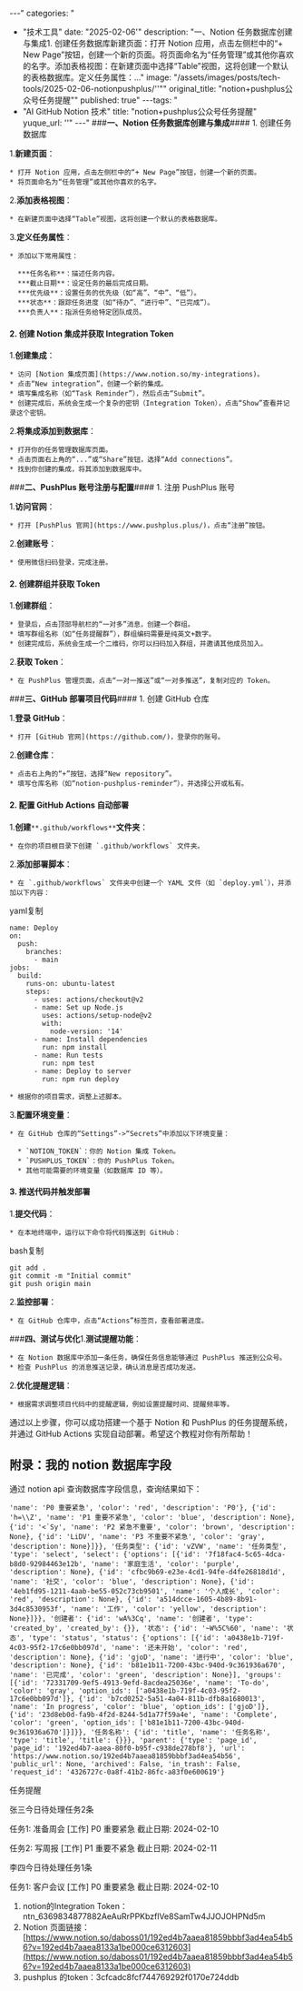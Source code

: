 
---"
categories: "
  - "技术工具"
date: "2025-02-06'"
description: "一、Notion 任务数据库创建与集成1. 创建任务数据库新建页面：打开 Notion 应用，点击左侧栏中的“+ New Page”按钮，创建一个新的页面。将页面命名为“任务管理”或其他你喜欢的名字。添加表格视图：在新建页面中选择“Table”视图，这将创建一个默认的表格数据库。定义任务属性：..."
image: "/assets/images/posts/tech-tools/2025-02-06-notionpushplus/''""
original_title: "notion+pushplus公众号任务提醒""
published: true"
---tags: "
  - "AI GitHub Notion 技术"
title: "notion+pushplus公众号任务提醒"
yuque_url: ''"
---"
###**一、Notion 任务数据库创建与集成**####  1\. 创建任务数据库

  1.**新建页面**：

    * 打开 Notion 应用，点击左侧栏中的“+ New Page”按钮，创建一个新的页面。
    * 将页面命名为“任务管理”或其他你喜欢的名字。

  2.**添加表格视图**：

    * 在新建页面中选择“Table”视图，这将创建一个默认的表格数据库。

  3.**定义任务属性**：

    * 添加以下常用属性：

      ***任务名称**：描述任务内容。
      ***截止日期**：设定任务的最后完成日期。
      ***优先级**：设置任务的优先级（如“高”、“中”、“低”）。
      ***状态**：跟踪任务进度（如“待办”、“进行中”、“已完成”）。
      ***负责人**：指派任务给特定团队成员。

#### 2\. 创建 Notion 集成并获取 Integration Token

  1.**创建集成**：

    * 访问 [Notion 集成页面](https://www.notion.so/my-integrations)。
    * 点击“New integration”，创建一个新的集成。
    * 填写集成名称（如“Task Reminder”），然后点击“Submit”。
    * 创建完成后，系统会生成一个复杂的密钥（Integration Token），点击“Show”查看并记录这个密钥。

  2.**将集成添加到数据库**：

    * 打开你的任务管理数据库页面。
    * 点击页面右上角的“...”或“Share”按钮，选择“Add connections”。
    * 找到你创建的集成，将其添加到数据库中。

###**二、PushPlus 账号注册与配置**####  1\. 注册 PushPlus 账号

  1.**访问官网**：

    * 打开 [PushPlus 官网](https://www.pushplus.plus/)，点击“注册”按钮。

  2.**创建账号**：

    * 使用微信扫码登录，完成注册。

#### 2\. 创建群组并获取 Token

  1.**创建群组**：

    * 登录后，点击顶部导航栏的“一对多”消息，创建一个群组。
    * 填写群组名称（如“任务提醒群”），群组编码需要是纯英文+数字。
    * 创建完成后，系统会生成一个二维码，你可以扫码加入群组，并邀请其他成员加入。

  2.**获取 Token**：

    * 在 PushPlus 管理页面，点击“一对一推送”或“一对多推送”，复制对应的 Token。

###**三、GitHub 部署项目代码**####  1\. 创建 GitHub 仓库

  1.**登录 GitHub**：

    * 打开 [GitHub 官网](https://github.com/)，登录你的账号。

  2.**创建仓库**：

    * 点击右上角的“+”按钮，选择“New repository”。
    * 填写仓库名称（如“notion-pushplus-reminder”），并选择公开或私有。

#### 2\. 配置 GitHub Actions 自动部署

  1.**创建**`**.github/workflows**`**文件夹**：

    * 在你的项目根目录下创建 `.github/workflows` 文件夹。

  2.**添加部署脚本**：

    * 在 `.github/workflows` 文件夹中创建一个 YAML 文件（如 `deploy.yml`），并添加以下内容：

yaml复制
    
    
    name: Deploy
    on:
      push:
        branches:
          - main
    jobs:
      build:
        runs-on: ubuntu-latest
        steps:
          - uses: actions/checkout@v2
          - name: Set up Node.js
            uses: actions/setup-node@v2
            with:
              node-version: '14'
          - name: Install dependencies
            run: npm install
          - name: Run tests
            run: npm test
          - name: Deploy to server
            run: npm run deploy

    * 根据你的项目需求，调整上述脚本。

  3.**配置环境变量**：

    * 在 GitHub 仓库的“Settings”->“Secrets”中添加以下环境变量：

      * `NOTION_TOKEN`：你的 Notion 集成 Token。
      * `PUSHPLUS_TOKEN`：你的 PushPlus Token。
      * 其他可能需要的环境变量（如数据库 ID 等）。

#### 3\. 推送代码并触发部署

  1.**提交代码**：

    * 在本地终端中，运行以下命令将代码推送到 GitHub：

bash复制
    
    
    git add .
    git commit -m "Initial commit"
    git push origin main

  2.**监控部署**：

    * 在 GitHub 仓库中，点击“Actions”标签页，查看部署进度。

###**四、测试与优化**1.**测试提醒功能**：

    * 在 Notion 数据库中添加一条任务，确保任务信息能够通过 PushPlus 推送到公众号。
    * 检查 PushPlus 的消息推送记录，确认消息是否成功发送。

  2.**优化提醒逻辑**：

    * 根据需求调整项目代码中的提醒逻辑，例如设置提醒时间、提醒频率等。

通过以上步骤，你可以成功搭建一个基于 Notion 和 PushPlus 的任务提醒系统，并通过 GitHub Actions 实现自动部署。希望这个教程对你有所帮助！

## 附录：我的 notion 数据库字段

通过 notion api 查询数据库字段信息，查询结果如下：
    
    
    'name': 'P0 重要紧急', 'color': 'red', 'description': 'P0'}, {'id': 'h=\\Z', 'name': 'P1 重要不紧急', 'color': 'blue', 'description': None}, {'id': '<`Sy', 'name': 'P2 紧急不重要', 'color': 'brown', 'description': None}, {'id': 'LiDV', 'name': 'P3 不重要不紧急', 'color': 'gray', 'description': None}]}}, '任务类型': {'id': 'vZVW', 'name': '任务类型', 'type': 'select', 'select': {'options': [{'id': '7f18fac4-5c65-4dca-b8d0-92984463e12b', 'name': '家庭生活', 'color': 'purple', 'description': None}, {'id': 'cfbc9b69-e23e-4cd1-94fe-d4fe26818d1d', 'name': '社交', 'color': 'blue', 'description': None}, {'id': '4eb1fd95-1211-4aab-be55-052c73cb9501', 'name': '个人成长', 'color': 'red', 'description': None}, {'id': 'a514dcce-1605-4b89-8b91-3d4c8530953f', 'name': '工作', 'color': 'yellow', 'description': None}]}}, '创建者': {'id': 'wA%3Cq', 'name': '创建者', 'type': 'created_by', 'created_by': {}}, '状态': {'id': '~W%5C%60', 'name': '状态', 'type': 'status', 'status': {'options': [{'id': 'a0438e1b-719f-4c03-95f2-17c6e0bb097d', 'name': '还未开始', 'color': 'red', 'description': None}, {'id': 'gjoD', 'name': '进行中', 'color': 'blue', 'description': None}, {'id': 'b81e1b11-7200-43bc-940d-9c361936a670', 'name': '已完成', 'color': 'green', 'description': None}], 'groups': [{'id': '72331709-9ef5-4913-9efd-8acdea25036e', 'name': 'To-do', 'color': 'gray', 'option_ids': ['a0438e1b-719f-4c03-95f2-17c6e0bb097d']}, {'id': 'b7cd0252-5a51-4a04-811b-dfb8a1680013', 'name': 'In progress', 'color': 'blue', 'option_ids': ['gjoD']}, {'id': '23d8eb0d-fa9b-4f2d-8244-5d1a77f59a4e', 'name': 'Complete', 'color': 'green', 'option_ids': ['b81e1b11-7200-43bc-940d-9c361936a670']}]}}, '任务名称': {'id': 'title', 'name': '任务名称', 'type': 'title', 'title': {}}}, 'parent': {'type': 'page_id', 'page_id': '192ed4b7-aaea-80f0-b95f-c938de278bf8'}, 'url': 'https://www.notion.so/192ed4b7aaea81859bbbf3ad4ea54b56', 'public_url': None, 'archived': False, 'in_trash': False, 'request_id': '4326727c-0a8f-41b2-86fc-a83f0e600619'}

任务提醒

张三今日待处理任务2条

任务1: 准备周会 [工作] P0 重要紧急 截止日期: 2024-02-10

任务2: 写周报 [工作] P1 重要不紧急 截止日期: 2024-02-11

李四今日待处理任务1条

任务1: 客户会议 [工作] P0 重要紧急 截止日期: 2024-02-10

  1. notion的Integration Token：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
  2. Notion 页面链接：[https://www.notion.so/daboss01/192ed4b7aaea81859bbbf3ad4ea54b56?v=192ed4b7aaea8133a1be000ce6312603](https://www.notion.so/daboss01/192ed4b7aaea81859bbbf3ad4ea54b56?v=192ed4b7aaea8133a1be000ce6312603)
  3. pushplus 的token：3cfcadc8fcf744769292f0170e724ddb
